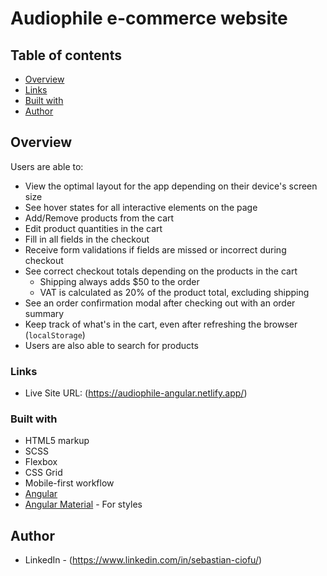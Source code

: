 # Audiophile e-commerce website

## Table of contents

- [Overview](#overview)
- [Links](#links)
- [Built with](#built-with)
- [Author](#author)

## Overview

Users are able to:

- View the optimal layout for the app depending on their device's screen size
- See hover states for all interactive elements on the page
- Add/Remove products from the cart
- Edit product quantities in the cart
- Fill in all fields in the checkout
- Receive form validations if fields are missed or incorrect during checkout
- See correct checkout totals depending on the products in the cart
  - Shipping always adds $50 to the order
  - VAT is calculated as 20% of the product total, excluding shipping
- See an order confirmation modal after checking out with an order summary
- Keep track of what's in the cart, even after refreshing the browser (`localStorage`)
- Users are also able to search for products

### Links

- Live Site URL: (https://audiophile-angular.netlify.app/)

### Built with

- HTML5 markup
- SCSS
- Flexbox
- CSS Grid
- Mobile-first workflow
- [Angular](https://angular.io/)
- [Angular Material](https://material.angular.io/) - For styles

## Author

- LinkedIn - (https://www.linkedin.com/in/sebastian-ciofu/)
